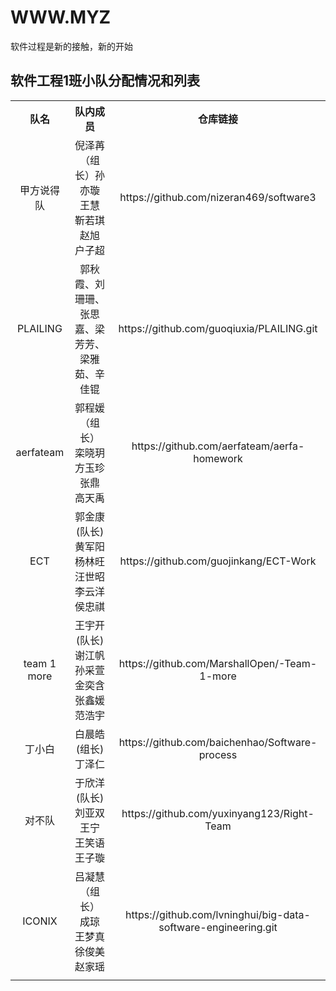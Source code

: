 # WWW.MYZ
软件过程是新的接触，新的开始

## 软件工程1班小队分配情况和列表

<div>
  <table border="0" style="text-align:center">
    <tr>
      <th>队名 </th>
      <th>队内成员</th>
      <th>仓库链接</th>
    </tr>
    <tr>
      <td>甲方说得队</td>
      <td>倪泽苒（组长）孙亦璇 王慧 靳若琪 赵旭 户子超</td>
      <td>https://github.com/nizeran469/software3</td>
    </tr>
    <tr>
      <td>PLAILING</td>
      <td>郭秋霞、刘珊珊、张思嘉、梁芳芳、梁雅茹、辛佳锟</td>
      <td>https://github.com/guoqiuxia/PLAILING.git</td>
    </tr>
    <tr>
      <td>aerfateam</td>
      <td>郭程媛（组长） 栾晓玥 方玉珍 张鼎 高天禹</td>
      <td>https://github.com/aerfateam/aerfa-homework</td>
    </tr>
    <tr>
      <td>ECT</td>
      <td>郭金康(队长) 黄军阳 杨林旺 汪世昭 李云洋 侯忠祺</td>
      <td>https://github.com/guojinkang/ECT-Work</td>
    </tr>
    <tr>
      <td>team 1 more</td>
      <td>王宇开(队长) 谢江帆 孙采萱 金奕含 张鑫媛 范浩宇</td>
      <td>https://github.com/MarshallOpen/-Team-1-more</td>
    </tr>
    <tr>
      <td>丁小白</td>
      <td>白晨皓(组长)  丁泽仁</td>
      <td>https://github.com/baichenhao/Software-process</td>
    </tr>
    <tr>
      <td>对不队</td>
      <td>于欣洋(队长) 刘亚双 王宁 王笑语 王子璇</td>
      <td>https://github.com/yuxinyang123/Right-Team</td>
    </tr>
    <tr>
      <td>ICONIX</td>
      <td>吕凝慧（组长）  成琼  王梦真  徐俊美  赵家瑶</td>
      <td>https://github.com/lvninghui/big-data-software-engineering.git</td>
    </tr>
    <tr>
      <td></td>
      <td></td>
      <td></td>
    </tr>
  </table>
</div>
